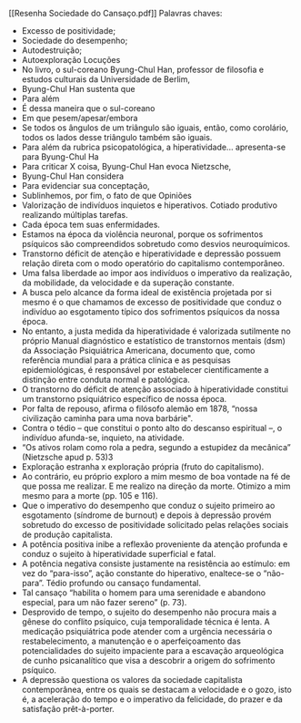 [[Resenha Sociedade do Cansaço.pdf]]
Palavras chaves: 
* Excesso de positividade; 
* Sociedade do desempenho;
* Autodestruição;
* Autoexploração
Locuções
* No livro, o sul-coreano Byung-Chul Han, professor de filosofia e estudos culturais da Universidade de Berlim,
* Byung-Chul Han sustenta que
* Para além
* É dessa maneira que o sul-coreano
* Em que pesem/apesar/embora
* Se todos os ângulos de um triângulo são iguais, então, como corolário, todos os lados desse triângulo também são iguais.
* Para além da rubrica psicopatológica, a hiperatividade... apresenta-se para Byung-Chul Ha
* Para criticar X coisa, Byung-Chul Han evoca Nietzsche,
* Byung-Chul Han considera
* Para evidenciar sua conceptação,
* Sublinhemos, por fim, o fato de que
Opiniões
* Valorização de indivíduos inquietos e hiperativos. Cotiado produtivo realizando múltiplas tarefas.
* Cada época tem suas enfermidades. 
* Estamos na época da violência neuronal, porque os sofrimentos psíquicos são compreendidos sobretudo como desvios neuroquímicos.
* Transtorno déficit de atenção e hiperatividade e depressão possuem relação direta com o modo operatório do capitalismo contemporâneo.
* Uma falsa liberdade ao impor aos indivíduos o imperativo da realização, da mobilidade, da velocidade e da superação constante.
* A busca pelo alcance da forma ideal de existência projetada por si mesmo é o que chamamos de excesso de positividade que conduz o indivíduo ao esgotamento típico dos sofrimentos psíquicos da nossa época.
* No entanto, a justa medida da hiperatividade é valorizada sutilmente no próprio Manual diagnóstico e estatístico de transtornos mentais (dsm) da Associação Psiquiátrica Americana, documento que, como referência mundial para a prática clínica e as pesquisas epidemiológicas, é responsável por estabelecer cientificamente a distinção entre conduta normal e patológica.
* O transtorno do déficit de atenção associado à hiperatividade constitui um transtorno psiquiátrico específico de nossa época.
* Por falta de repouso, afirma o filósofo alemão em 1878, “nossa civilização caminha para uma nova barbárie".
* Contra o tédio – que constitui o ponto alto do descanso espiritual –, o indivíduo afunda-se, inquieto, na atividade.
* “Os ativos rolam como rola a pedra, segundo a estupidez da mecânica” (Nietzsche apud p. 53)3
* Exploração estranha x exploração própria (fruto do capitalismo).
* Ao contrário, eu próprio exploro a mim mesmo de boa vontade na fé de que possa me realizar. E me realizo na direção da morte. Otimizo a mim mesmo para a morte (pp. 105 e 116).
* Que o imperativo do desempenho que conduz o sujeito primeiro ao esgotamento (síndrome de burnout) e depois à depressão provém sobretudo do excesso de positividade solicitado pelas relações sociais de produção capitalista.
* A potência positiva inibe a reflexão proveniente da atenção profunda e conduz o sujeito à hiperatividade superficial e fatal. 
* A potência negativa consiste justamente na resistência ao estímulo: em vez do “para-isso”, ação constante do hiperativo, enaltece-se o “não-para”. Tédio profundo ou cansaço fundamental. 
* Tal cansaço “habilita o homem para uma serenidade e abandono especial, para um não fazer sereno” (p. 73).
* Desprovido de tempo, o sujeito do desempenho não procura mais a gênese do conflito psíquico, cuja temporalidade técnica é lenta. A medicação psiquiátrica pode atender com a urgência necessária o restabelecimento, a manutenção e o aperfeiçoamento das potencialidades do sujeito impaciente para a escavação arqueológica de cunho psicanalítico que visa a descobrir a origem do sofrimento psíquico.
* A depressão questiona os valores da sociedade capitalista contemporânea, entre os quais se destacam a velocidade e o gozo, isto é, a aceleração do tempo e o imperativo da felicidade, do prazer e da satisfação prêt-à-porter.


